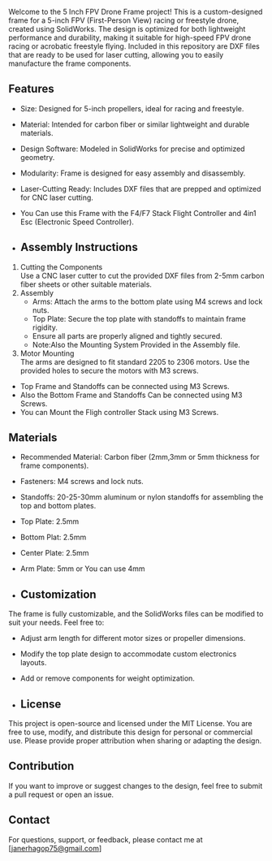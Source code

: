 Welcome to the 5 Inch FPV Drone Frame project! This is a custom-designed frame for a 5-inch FPV (First-Person View) racing or freestyle drone, created using SolidWorks. The design is optimized for both lightweight performance and durability, making it suitable for high-speed FPV drone racing or acrobatic freestyle flying.
Included in this repository are DXF files that are ready to be used for laser cutting, allowing you to easily manufacture the frame components.

## Features
- Size: Designed for 5-inch propellers, ideal for racing and freestyle.
- Material: Intended for carbon fiber or similar lightweight and durable materials.
- Design Software: Modeled in SolidWorks for precise and optimized geometry.
- Modularity: Frame is designed for easy assembly and disassembly.
- Laser-Cutting Ready: Includes DXF files that are prepped and optimized for CNC laser cutting.
- You Can use this Frame with the F4/F7 Stack Flight Controller and 4in1 Esc (Electronic Speed Controller).

- ## Assembly Instructions
1. Cutting the Components  
   Use a CNC laser cutter to cut the provided DXF files from 2-5mm carbon fiber sheets or other suitable materials.
2. Assembly  
   - Arms: Attach the arms to the bottom plate using M4 screws and lock nuts.
   - Top Plate: Secure the top plate with standoffs to maintain frame rigidity.
   - Ensure all parts are properly aligned and tightly secured.
   - Note:Also the Mounting System Provided in the Assembly file.
3. Motor Mounting  
   The arms are designed to fit standard 2205 to 2306 motors. Use the provided holes to secure the motors with M3 screws.
- Top Frame and Standoffs can be connected using M3 Screws.
- Also the Bottom Frame and Standoffs Can be connected using M3 Screws.
- You can Mount the Fligh controller Stack using M3 Screws.

## Materials
- Recommended Material: Carbon fiber (2mm,3mm or 5mm thickness for frame components).
- Fasteners: M4 screws and lock nuts.
- Standoffs: 20-25-30mm aluminum or nylon standoffs for assembling the top and bottom plates.
- Top Plate: 2.5mm
- Bottom Plat: 2.5mm
- Center Plate: 2.5mm
- Arm Plate: 5mm or You can use 4mm
  
- ## Customization
The frame is fully customizable, and the SolidWorks files can be modified to suit your needs. Feel free to:
- Adjust arm length for different motor sizes or propeller dimensions.
- Modify the top plate design to accommodate custom electronics layouts.
- Add or remove components for weight optimization.

- ## License
This project is open-source and licensed under the MIT License. You are free to use, modify, and distribute this design for personal or commercial use. Please provide proper attribution when sharing or adapting the design.

## Contribution
If you want to improve or suggest changes to the design, feel free to submit a pull request or open an issue.

## Contact
For questions, support, or feedback, please contact me at [janerhagop75@gmail.com]
